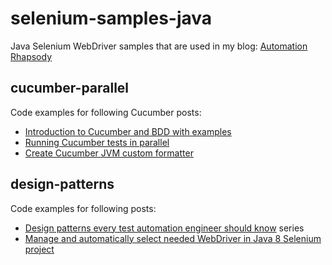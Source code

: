 # selenium-samples-java #

Java Selenium WebDriver samples that are used in my blog: <a href="http://automationrhapsody.com/">Automation Rhapsody</a>

## cucumber-parallel ##

Code examples for following Cucumber posts:
 * <a href="http://automationrhapsody.com/introduction-to-cucumber-and-bdd-with-examples/">Introduction to Cucumber and BDD with examples</a>
 * <a href="http://automationrhapsody.com/running-cucumber-tests-in-parallel/">Running Cucumber tests in parallel</a>
 * <a href="http://automationrhapsody.com/create-cucumber-jvm-custom-formatter/">Create Cucumber JVM custom formatter</a>

## design-patterns ##

Code examples for following posts: 
 * <a href="http://automationrhapsody.com/design-patterns-every-test-automation-engineer-should-know/">Design patterns every test automation engineer should know</a> series
 * <a href="http://automationrhapsody.com/manage-automatically-select-needed-webdriver-java-8-selenium-project/">Manage and automatically select needed WebDriver in Java 8 Selenium project</a>

